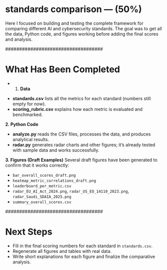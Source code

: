
# standards comparison — (50%)

Here I focused on building and testing the complete framework for comparing different AI and cybersecurity standards. 
The goal was to get all the data, Python code, and figures working before adding the final scores and analysis.

###################################

# What Has Been Completed

* 1. **Data**
- **standards.csv** lists all the metrics for each standard (numbers still empty for now).
- **scoring_rubric.csv** explains how each metric is evaluated and benchmarked.

**2. Python Code**
- **analyze.py** reads the CSV files, processes the data, and produces analytical results.
- **radar.py** generates radar charts and other figures; it’s already tested with sample data and works successfully.

**3. Figures (Draft Examples)**
Several draft figures have been generated to confirm that it works correctly:
- `bar_overall_scores_draft.png`
- `heatmap_metric_correlations_draft.png`
- `leaderboard_per_metric.csv`
- `radar_EU_AI_Act_2024.png`, `radar_US_EO_14110_2023.png`, `radar_Saudi_SDAIA_2025.png`
- `summary_overall_scores.csv`

###################################

# Next Steps

- Fill in the final scoring numbers for each standard in `standards.csv`.
- Regenerate all figures and tables with real data.
- Write short explanations for each figure and finalize the comparative analysis.